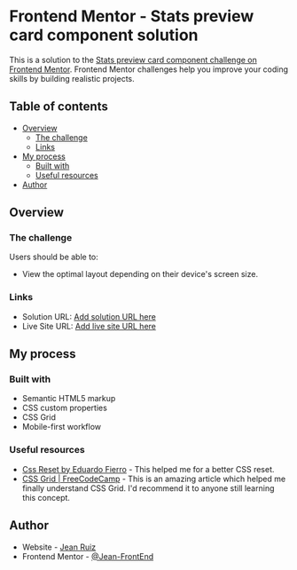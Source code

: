 # Frontend Mentor - Stats preview card component solution

This is a solution to the [Stats preview card component challenge on Frontend Mentor](https://www.frontendmentor.io/challenges/stats-preview-card-component-8JqbgoU62). Frontend Mentor challenges help you improve your coding skills by building realistic projects.

## Table of contents

- [Overview](#overview)
  - [The challenge](#the-challenge)
  - [Links](#links)
- [My process](#my-process)
  - [Built with](#built-with)
  - [Useful resources](#useful-resources)
- [Author](#author)

## Overview

### The challenge

Users should be able to:

- View the optimal layout depending on their device's screen size.

### Links

- Solution URL: [Add solution URL here](https://your-solution-url.com)
- Live Site URL: [Add live site URL here](https://your-live-site-url.com)

## My process

### Built with

- Semantic HTML5 markup
- CSS custom properties
- CSS Grid
- Mobile-first workflow

### Useful resources

- [Css Reset by Eduardo Fierro](https://www.youtube.com/watch?v=Foieq2jTajE) - This helped me for a better CSS reset.
- [CSS Grid | FreeCodeCamp](https://www.freecodecamp.org/learn/responsive-web-design/#css-grid) - This is an amazing article which helped me finally understand CSS Grid. I'd recommend it to anyone still learning this concept.

## Author

- Website - [Jean Ruiz](https://www.your-site.com)
- Frontend Mentor - [@Jean-FrontEnd](https://www.frontendmentor.io/profile/Jean-FrontEnd)
